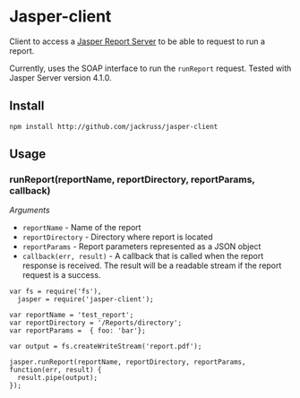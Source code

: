 # Jasper-client

Client to access a [Jasper Report Server](https://community.jaspersoft.com/project/jasperreports-server) to be able to
 request to run a report.

Currently, uses the SOAP interface to run the `runReport` request.  Tested with Jasper Server version 4.1.0.

## Install

```
npm install http://github.com/jackruss/jasper-client
```

## Usage

### runReport(reportName, reportDirectory, reportParams, callback)

*Arguments*

* `reportName` - Name of the report
* `reportDirectory` - Directory where report is located
* `reportParams` - Report parameters represented as a JSON object
* `callback(err, result)` - A callback that is called when the report response is received.  The result will be a readable
stream if the report request is a success.

```
var fs = require('fs'),
  jasper = require('jasper-client');

var reportName = 'test_report';
var reportDirectory = '/Reports/directory';
var reportParams =  { foo: 'bar'};

var output = fs.createWriteStream('report.pdf');

jasper.runReport(reportName, reportDirectory, reportParams, function(err, result) {
  result.pipe(output);
});

```

